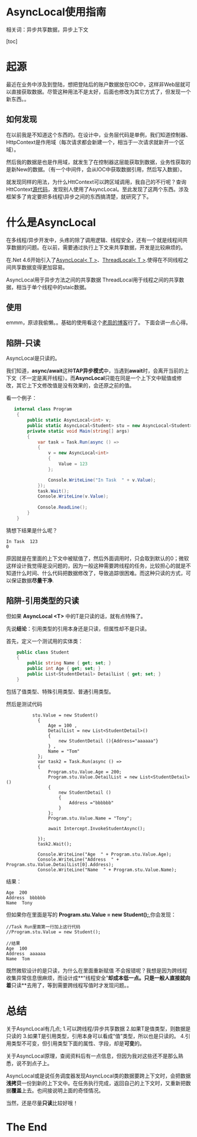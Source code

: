 # AsyncLocal使用指南
相关词：异步共享数据，异步上下文

[toc]

# 起源

最近在业务中涉及到登陆，想把登陆后的账户数据放在IOC中，这样非Web层就可以直接获取数据。尽管这种用法不是太好，后面也修改为其它方式了，但发现一个新东西。。

## 如何发现

在以前我是不知道这个东西的。在设计中，业务层代码是单例，我们知道控制器、HttpContext是作用域（每次请求都会新建一个，相当于一次请求就新开一个区域）。

然后我的数据是也是作用域，就发生了在控制器这层能获取到数据，业务性获取的是新New的数据。（有一个中间件，会从IOC中获取数据引用，然后写入数据）。

就发现同样的用法，为什么HttContext可以跨区域调用，我自己的不行呢？查询HttContext[源代码](https://github.com/aspnet/HttpAbstractions/blob/07d115400e4f8c7a66ba239f230805f03a14ee3d/src/Microsoft.AspNetCore.Http/HttpContextAccessor.cs)，发现别人使用了AsyncLocal。至此发现了这两个东西。涉及框架多了肯定要把多线程\异步之间的东西搞清楚，就研究了下。

# 什么是AsyncLocal

在多线程/异步开发中，头疼的除了调用逻辑、线程安全，还有一个就是线程间共享数据的问题。在以前，需要通过执行上下文来共享数据，开发是比较麻烦的。

在.Net 4.6开始引入了[AsyncLocal< T >](https://msdn.microsoft.com/en-us/library/dn906268%28v=vs.110%29.aspx)、[ThreadLocal< T >](https://msdn.microsoft.com/en-us/library/dd642243(v=vs.110).aspx).使得在不同线程之间共享数据变得更加容易。

AsyncLocal用于异步方法之间的共享数据
ThreadLocal用于线程之间的共享数据，相当于单个线程中的staic数据。

## 使用

emmm，原谅我偷懒。。基础的使用看这个[老周的博客](https://www.cnblogs.com/tcjiaan/p/5007737.html)行了。 下面会讲一点心得。


## 陷阱-只读

AsyncLocal是只读的。

我们知道，**async/await**这种**TAP异步模式**中，当遇到**await**时，会离开当前的上下文（不一定是离开线程）。而**AsyncLocal**只能在同是一个上下文中赋值或修改，其它上下文修改值是没有效果的，会还原之前的值。

看一个例子：
``` csharp
   internal class Program
    {
        public static AsyncLocal<int> v;
        public static AsyncLocal<Student> stu = new AsyncLocal<Student>();
        private static void Main(string[] args)
        {
			var task = Task.Run(async () =>
            {
                v = new AsyncLocal<int>
                {
                    Value = 123
                };

                Console.WriteLine("In Task  " + v.Value);
            });
            task.Wait();
            Console.WriteLine(v.Value);
            
            Console.ReadLine();
        }
    }

```

猜想下结果是什么呢？
``` 
In Task  123
0
```

原因就是在里面的上下文中被赋值了，然后外面调用时，只会取到默认的0；微软这样设计我觉得是没问题的，因为一般这种需要跨线程的任务，比较担心的就是不知道什么时间、什么代码把数据修改了，导致追踪很困难。而这种只读的方式，可以保证数据**尽量干净**.




## 陷阱-引用类型的只读

但如果 **AsyncLocal &lt;T>**  中的T是只读的话，就有点特殊了。

先说**结论**：引用类型的引用本身还是只读，但属性却不是只读。

首先，定义一个测试用的实体类：
``` csharp
    public class Student
    {
        public string Name { get; set; }
        public int Age { get; set; }
        public List<StudentDetail> DetailList { get; set; }
    }
```
包括了值类型、特殊引用类型、普通引用类型。

然后是测试代码
```
          stu.Value = new Student()
            {
                Age = 100 ,
                DetailList = new List<StudentDetail>()
                {
                    new StudentDetail (){Address="aaaaaa"}
                } ,
                Name = "Tom"
            };
            var task2 = Task.Run(async () =>
            {
                Program.stu.Value.Age = 200;
                Program.stu.Value.DetailList = new List<StudentDetail>()
                {
                    new StudentDetail ()
                    {
                        Address ="bbbbbb"
                    }
                };
                Program.stu.Value.Name = "Tony";

                await Intercept.InvokeStudentAsync();
               
            });
            task2.Wait();

            Console.WriteLine("Age  " + Program.stu.Value.Age);
            Console.WriteLine("Address  " + Program.stu.Value.DetailList[0].Address);
            Console.WriteLine("Name  " + Program.stu.Value.Name);

```

结果：
```
Age  200
Address  bbbbbb
Name  Tony
```

但如果你在里面是写的 **Program.stu.Value = new Student();**,你会发现：
```
//Task Run里面第一行加上这行代码
//Program.stu.Value = new Student();

//结果
Age  100
Address  aaaaaa
Name  Tom
```

既然微软设计的是只读，为什么在里面重新赋值 不会报错呢？我想是因为跨线程收集异常信息很麻烦，而设计成**“线程安全”**却成本低一点。只是一般人直接就向着**只读**去用了，等到需要跨线程写值时才发现问题。。

# 总结

关于AsyncLocal有几点;
1.可以跨线程/异步共享数据
2.如果T是值类型，则数据是只读的
3.如果T是引用类型，引用本身可以看成“值”类型，所以也是只读的。
4.引用类型不可变，但引用类型下面的属性、字段，却是**可变**的。

关于AsyncLocal原理，查阅资料后有一点信息，但因为我对这些还不是那么熟悉，说不到点子上。

AsyncLocal或是说任务调度器发现AsyncLocal类的数据要跨上下文时，会把数据**浅拷贝**一份到新的上下文中。在任务执行完成，返回自己的上下文时，又重新把数据**覆盖**上去。也间接说明上面的奇怪情况。

当然，还是尽量**只读**比较好哦！



# The End
